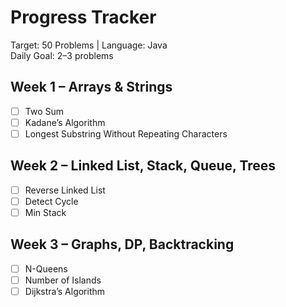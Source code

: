 # Progress Tracker

Target: 50 Problems | Language: Java  
Daily Goal: 2–3 problems

## Week 1 – Arrays & Strings
- [ ] Two Sum
- [ ] Kadane’s Algorithm
- [ ] Longest Substring Without Repeating Characters

## Week 2 – Linked List, Stack, Queue, Trees
- [ ] Reverse Linked List
- [ ] Detect Cycle
- [ ] Min Stack

## Week 3 – Graphs, DP, Backtracking
- [ ] N-Queens
- [ ] Number of Islands
- [ ] Dijkstra’s Algorithm
